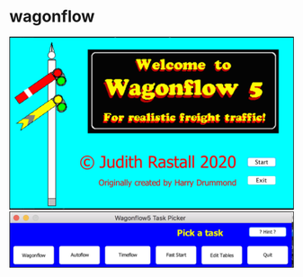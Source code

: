 # wagonflow

<img style="border:1px solid black" src="images/splash.png"/>

<img border="1px solid black" src="images/main.png"/>

